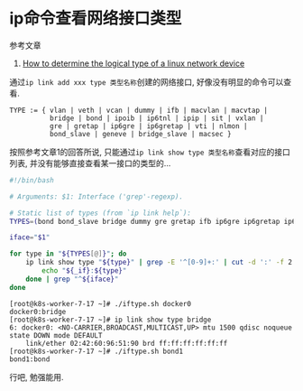 # ip命令查看网络接口类型

参考文章

1. [How to determine the logical type of a linux network device](https://unix.stackexchange.com/questions/272850/how-to-determine-the-logical-type-of-a-linux-network-device)

通过`ip link add xxx type 类型名称`创建的网络接口, 好像没有明显的命令可以查看.

```
TYPE := { vlan | veth | vcan | dummy | ifb | macvlan | macvtap |
          bridge | bond | ipoib | ip6tnl | ipip | sit | vxlan |
          gre | gretap | ip6gre | ip6gretap | vti | nlmon |
          bond_slave | geneve | bridge_slave | macsec }
```

按照参考文章1的回答所说, 只能通过`ip link show type 类型名称`查看对应的接口列表, 并没有能够直接查看某一接口的类型的...

```bash
#!/bin/bash

# Arguments: $1: Interface ('grep'-regexp).

# Static list of types (from `ip link help`):
TYPES=(bond bond_slave bridge dummy gre gretap ifb ip6gre ip6gretap ip6tnl ipip ipoib ipvlan macvlan macvtap nlmon sit vcan veth vlan vti vxlan tun tap)

iface="$1"

for type in "${TYPES[@]}"; do
    ip link show type "${type}" | grep -E '^[0-9]+:' | cut -d ':' -f 2 | sed 's|^[[:space:]]*||' | while read _if; do
        echo "${_if}:${type}"
    done | grep "^${iface}"
done
```

```console
[root@k8s-worker-7-17 ~]# ./iftype.sh docker0
docker0:bridge
[root@k8s-worker-7-17 ~]# ip link show type bridge
6: docker0: <NO-CARRIER,BROADCAST,MULTICAST,UP> mtu 1500 qdisc noqueue state DOWN mode DEFAULT
    link/ether 02:42:60:96:51:90 brd ff:ff:ff:ff:ff:ff
[root@k8s-worker-7-17 ~]# ./iftype.sh bond1
bond1:bond
```

行吧, 勉强能用.
